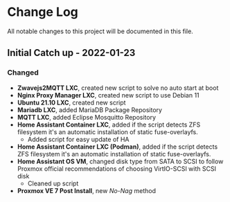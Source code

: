 
# Change Log
All notable changes to this project will be documented in this file.
 
 
## Initial Catch up - 2022-01-23
 
### Changed

- **Zwavejs2MQTT LXC**, created new script to solve no auto start at boot
- **Nginx Proxy Manager LXC**, created new script to use Debian 11
- **Ubuntu 21.10 LXC**, created new script
- **Mariadb LXC**, added MariaDB Package Repository
- **MQTT LXC**, added Eclipse Mosquitto Repository
- **Home Assistant Container LXC**, added if the script detects ZFS filesystem it's an automatic installation of static fuse-overlayfs.  
  - Added script for easy update of HA
- **Home Assistant Container LXC (Podman)**, added if the script detects ZFS filesystem it's an automatic installation of static fuse-overlayfs.
- **Home Assistant OS VM**, changed disk type from SATA to SCSI to follow Proxmox official recommendations of choosing VirtIO-SCSI with SCSI disk
  - Cleaned up script
- **Proxmox VE 7 Post Install**, new *No-Nag* method
